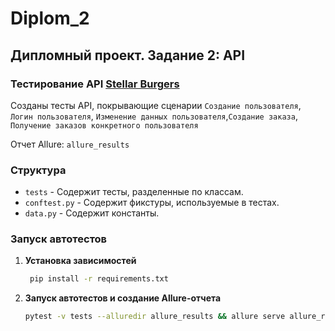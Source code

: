 # Diplom_2

## Дипломный проект. Задание 2: API

### Тестирование API [Stellar Burgers](https://stellarburgers.nomoreparties.site/)

Созданы тесты API, покрывающие сценарии `Создание пользователя`, `Логин пользователя`, `Изменение данных пользователя`,`Создание заказа`, 
`Получение заказов конкретного пользователя`

Отчет Allure: `allure_results`

### Структура

- `tests` - Содержит тесты, разделенные по классам.
- `conftest.py` - Содержит фикстуры, используемые в тестах.
- `data.py` - Содержит константы.

### Запуск автотестов

1. **Установка зависимостей**

    ```bash
     pip install -r requirements.txt
    ```

2. **Запуск автотестов и создание Allure-отчета**

    ```bash
    pytest -v tests --alluredir allure_results && allure serve allure_results
    ```